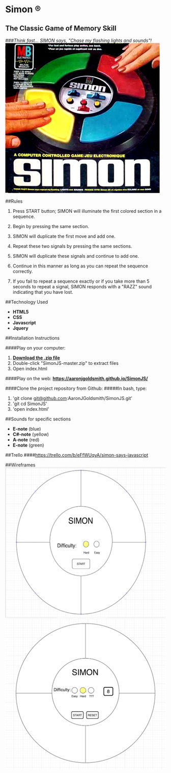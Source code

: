# Simon ® 
## The Classic Game of Memory Skill 
###*Think fast... SIMON says, "Chase my flashing lights and sounds"!*
![](assets/pic288369.jpg)

##Rules
1. Press START button; SIMON will illuminate the first colored section in a sequence.

2. Begin by pressing the same section.

3. SIMON will duplicate the first move and add one.

4. Repeat these two signals by pressing the same sections.

5. SIMON will duplicate these signals and continue to add one.

6. Continue in this manner as long as you can repeat the sequence correctly.

7. If you fail to repeat a sequence exactly or if you take more than 5 seconds to repeat a signal, SIMON responds with a
"RAZZ" sound indicating that you have lost.

##Technology Used
* **HTML5**
* **CSS**
* **Javascript**
* **Jquery**



##Installation Instructions

####Play on your computer:
1. [**Download the .zip file**](https://github.com/AaronJGoldsmith/SimonJS/archive/master.zip)
2. Double-click "SimonJS-master.zip" to extract files 
3. Open index.html

####Play on the web: **<https://aaronjgoldsmith.github.io/SimonJS/>**



####Clone the project repository from Github:
#####In bash, type:
1. 'git clone git@github.com:AaronJGoldsmith/SimonJS.git'
2. 'git cd SimonJS'
3. 'open index.html'


##Sounds for specific sections
* **E-note** (blue)
* **C#-note** (yellow)
* **A-note** (red)
* **E-note** (green)

##Trello
####<https://trello.com/b/eFfWUqyA/simon-says-javascript>

##Wireframes
![](assets/Simon.png)
![](assets/Simon2.png)

